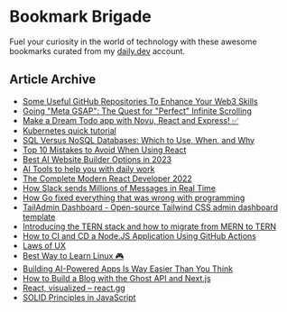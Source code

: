 # Bookmark Brigade
Fuel your curiosity in the world of technology with these awesome bookmarks curated from my [daily.dev](https://app.daily.dev/Anmol-Baranwal) account.

## Article Archive

<!-- DAILY-DEV-BOOKMARKS:START -->
- [Some Useful GitHub Repositories To Enhance Your Web3 Skills](https://app.daily.dev/posts/4fHYq7oFR?utm_source=rss&utm_medium=bookmarks&utm_campaign=iWZFqWGzJuZ3TMf4ZW9aZ)
- [Going &quot;Meta GSAP&quot;: The Quest for &quot;Perfect&quot; Infinite Scrolling](https://app.daily.dev/posts/EElK30ISM?utm_source=rss&utm_medium=bookmarks&utm_campaign=iWZFqWGzJuZ3TMf4ZW9aZ)
- [Make a Dream Todo app with Novu, React and Express! ✅](https://app.daily.dev/posts/kDLKosWRr?utm_source=rss&utm_medium=bookmarks&utm_campaign=iWZFqWGzJuZ3TMf4ZW9aZ)
- [Kubernetes quick tutorial](https://app.daily.dev/posts/sTPmeVBog?utm_source=rss&utm_medium=bookmarks&utm_campaign=iWZFqWGzJuZ3TMf4ZW9aZ)
- [SQL Versus NoSQL Databases: Which to Use, When, and Why](https://app.daily.dev/posts/im6Siz5eT?utm_source=rss&utm_medium=bookmarks&utm_campaign=iWZFqWGzJuZ3TMf4ZW9aZ)
- [Top 10 Mistakes to Avoid When Using React](https://app.daily.dev/posts/VO6APDGg7?utm_source=rss&utm_medium=bookmarks&utm_campaign=iWZFqWGzJuZ3TMf4ZW9aZ)
- [Best AI Website Builder Options in 2023](https://app.daily.dev/posts/nWvtPVm3U?utm_source=rss&utm_medium=bookmarks&utm_campaign=iWZFqWGzJuZ3TMf4ZW9aZ)
- [AI Tools to help you with daily work](https://app.daily.dev/posts/9gMw4FYhZ?utm_source=rss&utm_medium=bookmarks&utm_campaign=iWZFqWGzJuZ3TMf4ZW9aZ)
- [The Complete Modern React Developer 2022](https://app.daily.dev/posts/SyDkkA2ae?utm_source=rss&utm_medium=bookmarks&utm_campaign=iWZFqWGzJuZ3TMf4ZW9aZ)
- [How Slack sends Millions of Messages in Real Time](https://app.daily.dev/posts/vaw3gZhu2?utm_source=rss&utm_medium=bookmarks&utm_campaign=iWZFqWGzJuZ3TMf4ZW9aZ)
- [How Go fixed everything that was wrong with programming](https://app.daily.dev/posts/XlUAyFeGN?utm_source=rss&utm_medium=bookmarks&utm_campaign=iWZFqWGzJuZ3TMf4ZW9aZ)
- [TailAdmin Dashboard - Open-source Tailwind CSS admin dashboard template](https://app.daily.dev/posts/Wqw3QuhAm?utm_source=rss&utm_medium=bookmarks&utm_campaign=iWZFqWGzJuZ3TMf4ZW9aZ)
- [Introducing the TERN stack and how to migrate from MERN to TERN](https://app.daily.dev/posts/iFBEEqY4K?utm_source=rss&utm_medium=bookmarks&utm_campaign=iWZFqWGzJuZ3TMf4ZW9aZ)
- [How to CI and CD a Node.JS Application Using GitHub Actions](https://app.daily.dev/posts/9e64e335bbc8998e89c3215057b8e365?utm_source=rss&utm_medium=bookmarks&utm_campaign=iWZFqWGzJuZ3TMf4ZW9aZ)
- [Laws of UX](https://app.daily.dev/posts/8TlMUR1uv?utm_source=rss&utm_medium=bookmarks&utm_campaign=iWZFqWGzJuZ3TMf4ZW9aZ)
- [Best Way to Learn Linux 🎮](https://app.daily.dev/posts/xJlfLq93K?utm_source=rss&utm_medium=bookmarks&utm_campaign=iWZFqWGzJuZ3TMf4ZW9aZ)
- [Building AI-Powered Apps Is Way Easier Than You Think](https://app.daily.dev/posts/j5Np5SGCz?utm_source=rss&utm_medium=bookmarks&utm_campaign=iWZFqWGzJuZ3TMf4ZW9aZ)
- [How to Build a Blog with the Ghost API and Next.js](https://app.daily.dev/posts/z0FSU2QAu?utm_source=rss&utm_medium=bookmarks&utm_campaign=iWZFqWGzJuZ3TMf4ZW9aZ)
- [React, visualized – react.gg](https://app.daily.dev/posts/BisSpev15?utm_source=rss&utm_medium=bookmarks&utm_campaign=iWZFqWGzJuZ3TMf4ZW9aZ)
- [SOLID Principles in JavaScript](https://app.daily.dev/posts/knkof7hXM?utm_source=rss&utm_medium=bookmarks&utm_campaign=iWZFqWGzJuZ3TMf4ZW9aZ)
<!-- DAILY-DEV-BOOKMARKS:END -->
